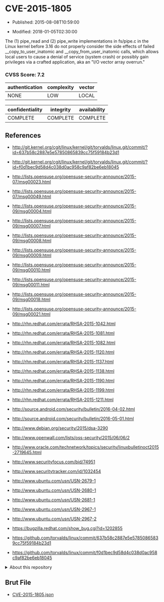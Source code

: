 # CVE-2015-1805

- Published: 2015-08-08T10:59:00

- Modified: 2018-01-05T02:30:00

The (1) pipe_read and (2) pipe_write implementations in fs/pipe.c in the Linux kernel before 3.16 do not properly consider the side effects of failed __copy_to_user_inatomic and __copy_from_user_inatomic calls, which allows local users to cause a denial of service (system crash) or possibly gain privileges via a crafted application, aka an "I/O vector array overrun."

### CVSS Score: **7.2**

| authentication | complexity | vector |
| --- | --- | --- |
| NONE | LOW | LOCAL |

| confidentiality | integrity | availability |
| --- | --- | --- |
| COMPLETE | COMPLETE | COMPLETE |

## References

* http://git.kernel.org/cgit/linux/kernel/git/torvalds/linux.git/commit/?id=637b58c2887e5e57850865839cc75f59184b23d1

* http://git.kernel.org/cgit/linux/kernel/git/torvalds/linux.git/commit/?id=f0d1bec9d58d4c038d0ac958c9af82be6eb18045

* http://lists.opensuse.org/opensuse-security-announce/2015-07/msg00023.html

* http://lists.opensuse.org/opensuse-security-announce/2015-07/msg00049.html

* http://lists.opensuse.org/opensuse-security-announce/2015-09/msg00004.html

* http://lists.opensuse.org/opensuse-security-announce/2015-09/msg00007.html

* http://lists.opensuse.org/opensuse-security-announce/2015-09/msg00008.html

* http://lists.opensuse.org/opensuse-security-announce/2015-09/msg00009.html

* http://lists.opensuse.org/opensuse-security-announce/2015-09/msg00010.html

* http://lists.opensuse.org/opensuse-security-announce/2015-09/msg00011.html

* http://lists.opensuse.org/opensuse-security-announce/2015-09/msg00018.html

* http://lists.opensuse.org/opensuse-security-announce/2015-09/msg00021.html

* http://rhn.redhat.com/errata/RHSA-2015-1042.html

* http://rhn.redhat.com/errata/RHSA-2015-1081.html

* http://rhn.redhat.com/errata/RHSA-2015-1082.html

* http://rhn.redhat.com/errata/RHSA-2015-1120.html

* http://rhn.redhat.com/errata/RHSA-2015-1137.html

* http://rhn.redhat.com/errata/RHSA-2015-1138.html

* http://rhn.redhat.com/errata/RHSA-2015-1190.html

* http://rhn.redhat.com/errata/RHSA-2015-1199.html

* http://rhn.redhat.com/errata/RHSA-2015-1211.html

* http://source.android.com/security/bulletin/2016-04-02.html

* http://source.android.com/security/bulletin/2016-05-01.html

* http://www.debian.org/security/2015/dsa-3290

* http://www.openwall.com/lists/oss-security/2015/06/06/2

* http://www.oracle.com/technetwork/topics/security/linuxbulletinoct2015-2719645.html

* http://www.securityfocus.com/bid/74951

* http://www.securitytracker.com/id/1032454

* http://www.ubuntu.com/usn/USN-2679-1

* http://www.ubuntu.com/usn/USN-2680-1

* http://www.ubuntu.com/usn/USN-2681-1

* http://www.ubuntu.com/usn/USN-2967-1

* http://www.ubuntu.com/usn/USN-2967-2

* https://bugzilla.redhat.com/show_bug.cgi?id=1202855

* https://github.com/torvalds/linux/commit/637b58c2887e5e57850865839cc75f59184b23d1

* https://github.com/torvalds/linux/commit/f0d1bec9d58d4c038d0ac958c9af82be6eb18045

<details>
<summary>About this repository</summary> 

  This repository is part of the project [Live Hack CVE](https://github.com/Live-Hack-CVE). Main website can be found [www.live-hack.org](https://www.live-hack.org) 
  
  Made by [Sn0wAlice](https://github.com/Sn0wAlice) for the people that care about security and need to have a feed of the latest CVEs. Hope you enjoy it, don't forget to star the repo and follow me on [Twitter](https://twitter.com/Sn0wAlice) and [Github](https://github.com/Sn0wAlice). And that is my [personnal website](https://www.alice-snow.me/)

  - [Home Page](https://github.com/Live-Hack-CVE)
  - [Framework](https://github.com/Live-Hack-CVE/cve-framework)
  - [CVE database](https://github.com/Live-Hack-CVE/full_database)
  - [Changelog](https://github.com/Live-Hack-CVE/Changelog)
</details>

## Brut File

* [CVE-2015-1805.json](https://raw.githubusercontent.com/Live-Hack-CVE/full_database/main/cves/2015/CVE-2015-1805.json)


